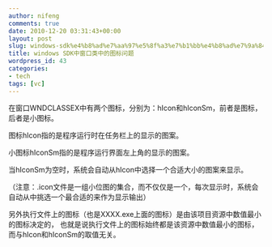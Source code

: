 ```yaml
---
author: nifeng
comments: true
date: 2010-12-20 03:31:43+00:00
layout: post
slug: windows-sdk%e4%b8%ad%e7%aa%97%e5%8f%a3%e7%b1%bb%e4%b8%ad%e7%9a%84%e5%9b%be%e6%a0%87%e9%97%ae%e9%a2%98
title: windows SDK中窗口类中的图标问题
wordpress_id: 43
categories:
- tech
tags: [vc]
---
```


在窗口WNDCLASSEX中有两个图标，分别为：hIcon和hIconSm，前者是图标，后者是小图标。

图标hIcon指的是程序运行时在任务栏上的显示的图案。

小图标hIconSm指的是程序运行界面左上角的显示的图案。

当hIconSm为空时，系统会自动从hIcon中选择一个合适大小的图案来显示。

（注意：.icon文件是一组小位图的集合，而不仅仅是一个，每次显示时，系统会自动从中挑选一个最合适的来作为显示输出）

另外执行文件上的图标（也是XXXX.exe上面的图标）是由该项目资源中数值最小的图标决定的，
也就是说执行文件上的图标始终都是该资源中数值最小的图标，而与hIcon和hIconSm的取值无关。





